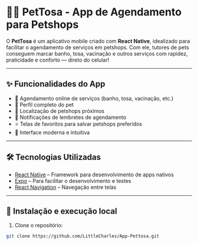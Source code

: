 # 🐶📱 PetTosa - App de Agendamento para Petshops

O **PetTosa** é um aplicativo mobile criado com **React Native**, idealizado para facilitar o agendamento de serviços em petshops. Com ele, tutores de pets conseguem marcar banho, tosa, vacinação e outros serviços com rapidez, praticidade e conforto — direto do celular!

---

## ✨ Funcionalidades do App

- 📅 Agendamento online de serviços (banho, tosa, vacinação, etc.)
- 🐾 Perfil completo do pet
- 📍 Localização de petshops próximos
- 🔔 Notificações de lembretes de agendamento
- ⭐ Telas de favoritos para salvar petshops preferidos
- 📲 Interface moderna e intuitiva

---

## 🛠️ Tecnologias Utilizadas

- [React Native](https://reactnative.dev/) – Framework para desenvolvimento de apps nativos
- [Expo](https://expo.dev/) – Para facilitar o desenvolvimento e testes
- [React Navigation](https://reactnavigation.org/) – Navegação entre telas

---

## 📲 Instalação e execução local

1. Clone o repositório:
```bash
git clone https://github.com/LittleCharles/App-Pettosa.git
